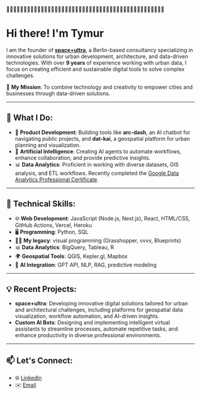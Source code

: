 👋👋👋👋👋👋👋👋👋👋👋👋👋👋👋👋👋👋👋👋👋👋👋👋👋👋👋👋👋👋👋👋👋👋👋👋👋👋👋👋👋👋👋👋👋👋
# Hi there! I'm Tymur

I am the founder of **[space+ultra](https://spaceplusultra.com)**, a Berlin-based consultancy specializing in innovative solutions for urban development, architecture, and data-driven technologies. With over **9 years** of experience working with urban data, I focus on creating efficient and sustainable digital tools to solve complex challenges.

🌟 **My Mission**:  To combine technology and creativity to empower cities and businesses through data-driven solutions.

---

## 💼 What I Do:
- 🚀 **Product Development**:  Building tools like **arc-dash**, an AI chatbot for navigating public projects, and **dat-kai**, a geospatial platform for urban planning and visualization.
- 🤖 **Artificial Intelligence**:  Creating AI agents to automate workflows, enhance collaboration, and provide predictive insights.
- 📊 **Data Analytics**:  Proficient in working with diverse datasets, GIS analysis, and ETL workflows. Recently completed the [Google Data Analytics Professional Certificate](https://www.coursera.org/professional-certificates/google-data-analytics).

---

## 🚀 Technical Skills:
- 🌐 **Web Development**:  JavaScript (Node.js, Next.js), React, HTML/CSS, GitHub Actions, Vercel, Heroku
- 🖥️ **Programming**:  Python, SQL
- 🧑‍💻 **My legacy**: visual programming (Grasshopper, vvvv, Blueprints)
- 📊 **Data Analytics**:  BigQuery, Tableau, R
- 🌍 **Geospatial Tools**:  QGIS, Kepler.gl, Mapbox
- 🤖 **AI Integration**:  GPT API, NLP, RAG, predictive modeling


---

## 💡 Recent Projects:
- **space+ultra**: Developing innovative digital solutions tailored for urban and architectural challenges, including platforms for geospatial data visualization, workflow automation, and AI-driven insights.
- **Custom AI Bots**: Designing and implementing intelligent virtual assistants to streamline processes, automate repetitive tasks, and enhance productivity in diverse professional environments.

---

## 📫 Let's Connect:
- 🌐 [LinkedIn](https://www.linkedin.com/in/ttsch)  
- ✉️ [Email](mailto:info@spaceplusultra.com)
